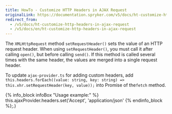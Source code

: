 ```yaml
---
title: HowTo - Customize HTTP Headers in AJAX Request
originalLink: https://documentation.spryker.com/v5/docs/ht-customize-http-headers-in-ajax-request
redirect_from:
  - /v5/docs/ht-customize-http-headers-in-ajax-request
  - /v5/docs/en/ht-customize-http-headers-in-ajax-request
---
```


The `XMLHttpRequest` method `setRequestHeader()` sets the value of an HTTP request header. When using `setRequestHeader()`, you must call it after calling `open()`, but before calling `send()`. If this method is called several times with the same header, the values are merged into a single request header.

To update `ajax-provider.ts` for adding custom headers, add `this.headers.forEach((value: string, key: string) => this.xhr.setRequestHeader(key, value));` into Promise of the`fetch` method.

{% info_block infoBox "Usage example:" %}
this.ajaxProvider.headers.set('Accept', 'application/json'
{% endinfo_block %};.)
